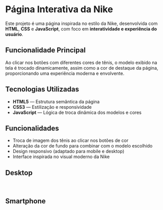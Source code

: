 # Página Interativa da Nike

Este projeto é uma página inspirada no estilo da Nike, desenvolvida com **HTML**, **CSS** e **JavaScript**, com foco em **interatividade e experiência do usuário**.

## Funcionalidade Principal

Ao clicar nos botões com diferentes cores de tênis, o modelo exibido na tela é trocado dinamicamente, assim como a cor de destaque da página, proporcionando uma experiência moderna e envolvente.

## Tecnologias Utilizadas

- **HTML5** — Estrutura semântica da página
- **CSS3** — Estilização e responsividade
- **JavaScript** — Lógica de troca dinâmica dos modelos e cores

## Funcionalidades

- Troca de imagem dos tênis ao clicar nos botões de cor
- Alteração da cor de fundo para combinar com o modelo escolhido
- Design responsivo (adaptado para mobile e desktop)
- Interface inspirada no visual moderno da Nike

## Desktop

<img scr ="https://github.com/Andrecruzac85/projeto-nike/blob/main/assets/portifolio%20nike%201.png?raw=true"/>
<img scr ="https://github.com/Andrecruzac85/projeto-nike/blob/main/assets/portifolio%20nike%202.png?raw=true"/>
<img scr ="https://github.com/Andrecruzac85/projeto-nike/blob/main/assets/portifolio%20nike%203.png?raw=true"/>

## Smartphone

<img scr ="https://github.com/Andrecruzac85/projeto-nike/blob/main/assets/nike1.png?raw=true"/>
<img scr ="https://github.com/Andrecruzac85/projeto-nike/blob/main/assets/nike%202.png?raw=true"/>
<img scr ="https://github.com/Andrecruzac85/projeto-nike/blob/main/assets/nike%203.png?raw=true"/>

